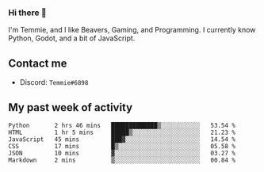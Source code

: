 ### Hi there 👋
I'm Temmie, and I like Beavers, Gaming, and Programming. I currently know Python, Godot, and a bit of JavaScript.

## Contact me
* Discord: `Temmie#6898`

## My past week of activity
<!--START_SECTION:waka-->

```text
Python       2 hrs 46 mins   █████████████▒░░░░░░░░░░░   53.54 %
HTML         1 hr 5 mins     █████▒░░░░░░░░░░░░░░░░░░░   21.23 %
JavaScript   45 mins         ███▓░░░░░░░░░░░░░░░░░░░░░   14.54 %
CSS          17 mins         █▒░░░░░░░░░░░░░░░░░░░░░░░   05.58 %
JSON         10 mins         ▓░░░░░░░░░░░░░░░░░░░░░░░░   03.27 %
Markdown     2 mins          ▒░░░░░░░░░░░░░░░░░░░░░░░░   00.84 %
```

<!--END_SECTION:waka-->

